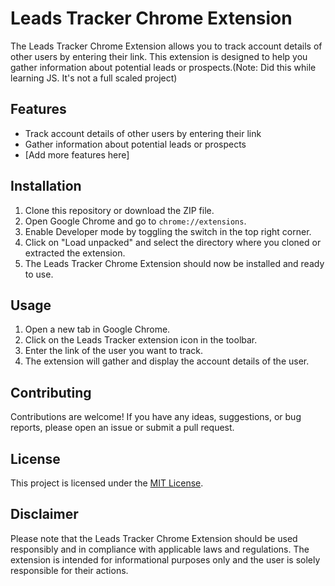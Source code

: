 # Leads Tracker Chrome Extension

The Leads Tracker Chrome Extension allows you to track account details of other users by entering their link. This extension is designed to help you gather information about potential leads or prospects.(Note: Did this while learning JS. It's not a full scaled project)

## Features

- Track account details of other users by entering their link
- Gather information about potential leads or prospects
- [Add more features here]

## Installation

1. Clone this repository or download the ZIP file.
2. Open Google Chrome and go to `chrome://extensions`.
3. Enable Developer mode by toggling the switch in the top right corner.
4. Click on "Load unpacked" and select the directory where you cloned or extracted the extension.
5. The Leads Tracker Chrome Extension should now be installed and ready to use.

## Usage

1. Open a new tab in Google Chrome.
2. Click on the Leads Tracker extension icon in the toolbar.
3. Enter the link of the user you want to track.
4. The extension will gather and display the account details of the user.

## Contributing

Contributions are welcome! If you have any ideas, suggestions, or bug reports, please open an issue or submit a pull request.

## License

This project is licensed under the [MIT License](LICENSE).

## Disclaimer

Please note that the Leads Tracker Chrome Extension should be used responsibly and in compliance with applicable laws and regulations. The extension is intended for informational purposes only and the user is solely responsible for their actions.